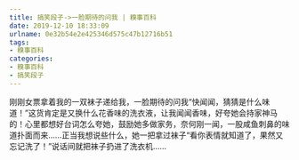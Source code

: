 ```yaml
---
title: 搞笑段子->一脸期待的问我 | 糗事百科
date: 2019-12-10 18:33:09
urlname: 0e32b54e2e425346d575c47b12716b51
tags: 
- 糗事百科
categories:
- 糗事百科
- 搞笑段子
---
```

刚刚女票拿着我的一双袜子递给我，一脸期待的问我“快闻闻，猜猜是什么味道！”这货肯定是又换什么花香味的洗衣液，让我闻闻香味，好夸她会持家神马的！心里都想好台词怎么夸她，鼓励她多做家务，奈何刚一闻，一股咸鱼刺鼻的味道扑面而来……正当我想说些什么，她一把拿过袜子“看你表情就知道了，果然又忘记洗了！”说话间就把袜子扔进了洗衣机……


